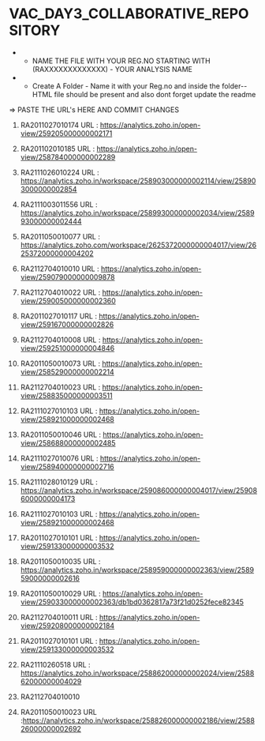 # VAC_DAY3_COLLABORATIVE_REPOSITORY

 * * NAME THE FILE WITH YOUR REG.NO STARTING WITH (RAXXXXXXXXXXXXX) - YOUR ANALYSIS NAME

 * * Create A Folder - Name it with your Reg.no and inside the folder-- HTML file should be present and also dont forget update the readme
   
   
  => PASTE THE URL's HERE AND COMMIT CHANGES
   
  1) RA2011027010174
     URL : https://analytics.zoho.in/open-view/259205000000002171
     
  2) RA201102010185
     URL : https://analytics.zoho.in/open-view/258784000000002289
     
  3) RA2111026010224
     URL : https://analytics.zoho.in/workspace/258903000000002114/view/258903000000002854

  4) RA2111003011556
     URL : https://analytics.zoho.in/workspace/258993000000002034/view/258993000000002444

  5) RA2011050010077
     URL : https://analytics.zoho.com/workspace/2625372000000004017/view/2625372000000004202

  6) RA2112704010010
     URL : https://analytics.zoho.in/open-view/259079000000009878

  7) RA2112704010022
     URL : https://analytics.zoho.in/open-view/259005000000002360

  8) RA2011027010117
     URL : https://analytics.zoho.in/open-view/259167000000002826

  9) RA2112704010008
     URL : https://analytics.zoho.in/open-view/259251000000004846
  
  10) RA2011050010073
     URL : https://analytics.zoho.in/open-view/258529000000002214
     
  11) RA2112704010023
     URL : https://analytics.zoho.in/open-view/258835000000003511
     
  12) RA2111027010103
     URL : https://analytics.zoho.in/open-view/258921000000002468
     
  13) RA2011050010046
     URL : https://analytics.zoho.in/open-view/258688000000002485

  14) RA2111027010076
     URL : https://analytics.zoho.in/open-view/258940000000002716

  15) RA2111028010129
     URL : https://analytics.zoho.in/workspace/259086000000004017/view/259086000000004173

  16) RA2111027010103
     URL : https://analytics.zoho.in/open-view/258921000000002468
     
  17) RA2011027010101
     URL : https://analytics.zoho.in/open-view/259133000000003532

  18) RA2011050010035
     URL : https://analytics.zoho.in/workspace/258959000000002363/view/258959000000002616
     
  19) RA2011050010029
     URL : https://analytics.zoho.in/open-view/259033000000002363/db1bd0362817a73f21d0252fece82345

  20) RA2112704010011
     URL : https://analytics.zoho.in/open-view/259208000000002184
     
  21) RA2011027010101
     URL : https://analytics.zoho.in/open-view/259133000000003532
  
  22) RA21110260518
     URL : https://analytics.zoho.in/workspace/258862000000002024/view/258862000000004029
     
  23) RA2112704010010

   23) RA2011050010023
       URL :https://analytics.zoho.in/workspace/258826000000002186/view/258826000000002692


